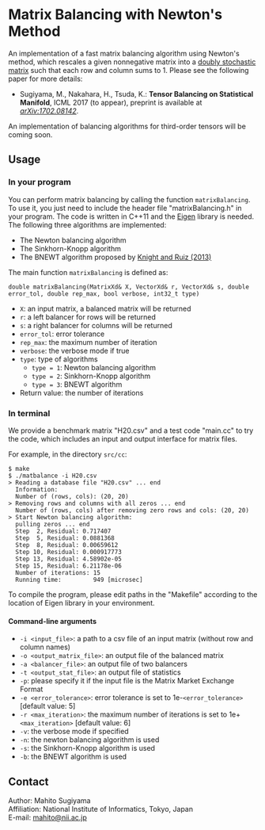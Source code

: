 # Matrix Balancing with Newton's Method
An implementation of a fast matrix balancing algorithm using Newton's method, which rescales a given nonnegative matrix into a [doubly stochastic matrix](https://en.wikipedia.org/wiki/Doubly_stochastic_matrix) such that each row and column sums to 1.
Please see the following paper for more details:
* Sugiyama, M., Nakahara, H., Tsuda, K.: **Tensor Balancing on Statistical Manifold**, ICML 2017 (to appear), preprint is available at *[arXiv:1702.08142](https://arxiv.org/abs/1702.08142)*.

An implementation of balancing algorithms for third-order tensors will be coming soon.


## Usage
### In your program
You can perform matrix balancing by calling the function `matrixBalancing`.
To use it, you just need to include the header file "matrixBalancing.h" in your program.
The code is written in C++11 and the [Eigen](http://eigen.tuxfamily.org) library is needed.  
The following three algorithms are implemented:
* The Newton balancing algorithm
* The Sinkhorn-Knopp algorithm
* The BNEWT algorithm proposed by [Knight and Ruiz (2013)](https://academic.oup.com/imajna/article-abstract/33/3/1029/659457/A-fast-algorithm-for-matrix-balancing?redirectedFrom=fulltext)

The main function `matrixBalancing` is defined as:
```
double matrixBalancing(MatrixXd& X, VectorXd& r, VectorXd& s, double error_tol, double rep_max, bool verbose, int32_t type)
```
* `X`: an input matrix, a balanced matrix will be returned
* `r`: a left balancer for rows will be returned
* `s`: a right balancer for columns will  be returned
* `error_tol`: error tolerance
* `rep_max`: the maximum number of iteration
* `verbose`: the verbose mode if true
* `type`: type of algorithms
  * `type = 1`: Newton balancing algorithm
  * `type = 2`: Sinkhorn-Knopp algorithm
  * `type = 3`: BNEWT algorithm
* Return value: the number of iterations

### In terminal
We provide a benchmark matrix "H20.csv" and a test code "main.cc" to try the code, which includes an input and output interface for matrix files.

For example, in the directory `src/cc`:
```
$ make
$ ./matbalance -i H20.csv
> Reading a database file "H20.csv" ... end
  Information:
  Number of (rows, cols): (20, 20)
> Removing rows and columns with all zeros ... end
  Number of (rows, cols) after removing zero rows and cols: (20, 20)
> Start Newton balancing algorithm:
  pulling zeros ... end
  Step  2, Residual: 0.717407
  Step  5, Residual: 0.0881368
  Step  8, Residual: 0.00659612
  Step 10, Residual: 0.000917773
  Step 13, Residual: 4.58902e-05
  Step 15, Residual: 6.21178e-06
  Number of iterations: 15
  Running time:         949 [microsec]
```
To compile the program, please edit paths in the "Makefile" according to the location of Eigen library in your environment.

#### Command-line arguments
* `-i <input_file>`: a path to a csv file of an input matrix (without row and column names)  
* `-o <output_matrix_file>`: an output file of the balanced matrix  
* `-a <balancer_file>`: an output file of two balancers   
* `-t <output_stat_file>`: an output file of statistics  
* `-p`: please specify it if the input file is the Matrix Market Exchange Format  
* `-e <error_tolerance>`: error tolerance is set to 1e-`<error_tolerance>` [default value: 5]  
* `-r <max_iteration>`: the maximum number of iterations is set to 1e+`<max_iteration>` [default value: 6]  
* `-v`: the verbose mode if specified  
* `-n`: the newton balancing algorithm is used  
* `-s`: the Sinkhorn-Knopp algorithm is used  
* `-b`: the BNEWT algorithm is used

## Contact
Author: Mahito Sugiyama  
Affiliation: National Institute of Informatics, Tokyo, Japan  
E-mail: mahito@nii.ac.jp

